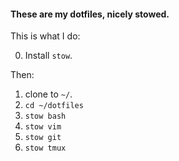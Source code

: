 #### These are my dotfiles, nicely stowed.

This is what I do:

0. Install `stow`.

Then:

1. clone to `~/`.
2. `cd ~/dotfiles`
3. `stow bash`
4. `stow vim`
5. `stow git`
6. `stow tmux`

